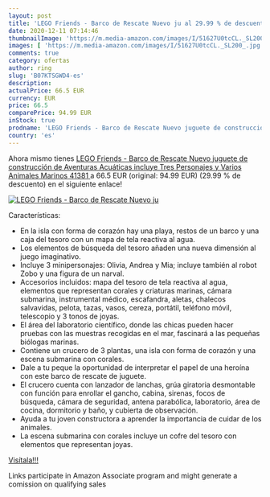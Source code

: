 ```yaml
---
layout: post
title: 'LEGO Friends - Barco de Rescate Nuevo ju al 29.99 % de descuento'
date: 2020-12-11 07:14:46
thumbnailImage: 'https://m.media-amazon.com/images/I/51627U0tcCL._SL200_.jpg'
images: [ 'https://m.media-amazon.com/images/I/51627U0tcCL._SL200_.jpg' ]
comments: true
category: ofertas
author: ring
slug: 'B07KTSGWD4-es'
description:
actualPrice: 66.5 EUR
currency: EUR
price: 66.5
comparePrice: 94.99 EUR
inStock: true
prodname: 'LEGO Friends - Barco de Rescate Nuevo juguete de construcción de Aventuras Acuáticas  incluye Tres Personajes y Varios Animales Marinos  41381 '
country: 'es'
---
```


Ahora mismo tienes [LEGO Friends - Barco de Rescate Nuevo juguete de construcción de Aventuras Acuáticas  incluye Tres Personajes y Varios Animales Marinos  41381 ](https://www.amazon.es/dp/B07KTSGWD4/?tag=tolees-21) a 66.5 EUR (original: 94.99 EUR) (29.99 %  de descuento) en el siguiente enlace!

[![LEGO Friends - Barco de Rescate Nuevo ju](https://m.media-amazon.com/images/I/51627U0tcCL._SL200_.jpg)](https://www.amazon.es/dp/B07KTSGWD4/?tag=tolees-21)

Características:

- En la isla con forma de corazón hay una playa, restos de un barco y una caja del tesoro con un mapa de tela reactiva al agua.
- Los elementos de búsqueda del tesoro añaden una nueva dimensión al juego imaginativo.
- Incluye 3 minipersonajes: Olivia, Andrea y Mia; incluye también al robot Zobo y una figura de un narval.
- Accesorios incluidos: mapa del tesoro de tela reactiva al agua, elementos que representan corales y criaturas marinas, cámara submarina, instrumental médico, escafandra, aletas, chalecos salvavidas, pelota, tazas, vasos, cereza, portátil, teléfono móvil, telescopio y 3 tonos de joyas.
- El área del laboratorio científico, donde las chicas pueden hacer pruebas con las muestras recogidas en el mar, fascinará a las pequeñas biólogas marinas.
- Contiene un crucero de 3 plantas, una isla con forma de corazón y una escena submarina con corales.
- Dale a tu peque la oportunidad de interpretar el papel de una heroína con este barco de rescate de juguete.
- El crucero cuenta con lanzador de lanchas, grúa giratoria desmontable con función para enrollar el gancho, cabina, sirenas, focos de búsqueda, cámara de seguridad, antena parabólica, laboratorio, área de cocina, dormitorio y baño, y cubierta de observación.
- Ayuda a tu joven constructora a aprender la importancia de cuidar de los animales.
- La escena submarina con corales incluye un cofre del tesoro con elementos que representan joyas.

[Visítala!!!](https://www.amazon.es/dp/B07KTSGWD4/?tag=tolees-21)

Links participate in Amazon Associate program and might generate a comission on qualifying sales
